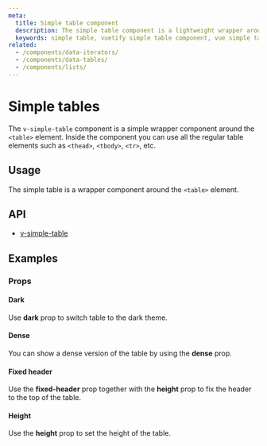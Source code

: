 ```yaml
---
meta:
  title: Simple table component
  description: The simple table component is a lightweight wrapper around the table element that provides a Material Design feel without all the baggage.
  keywords: simple table, vuetify simple table component, vue simple table component, table component
related:
  - /components/data-iterators/
  - /components/data-tables/
  - /components/lists/
---
```


# Simple tables

The `v-simple-table` component is a simple wrapper component around the `<table>` element. Inside the component you can use all the regular table elements such as `<thead>`, `<tbody>`, `<tr>`, etc.

<entry-ad />

## Usage

The simple table is a wrapper component around the `<table>` element.

<example file="v-simple-table/usage" />

## API

- [v-simple-table](/api/v-simple-table)

## Examples

### Props

#### Dark

Use **dark** prop to switch table to the dark theme.

<example file="v-simple-table/prop-dark" />

#### Dense

You can show a dense version of the table by using the **dense** prop.

<example file="v-simple-table/prop-dense" />

#### Fixed header

Use the **fixed-header** prop together with the **height** prop to fix the header to the top of the table.

<example file="v-simple-table/prop-fixed-header" />

#### Height

Use the **height** prop to set the height of the table.

<example file="v-simple-table/prop-height" />

<backmatter />
